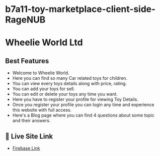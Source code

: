 # b7a11-toy-marketplace-client-side-RageNUB 
# Wheelie World Ltd

## Best Features

- Welcome to Wheelie World.
- Here you can find so many Car related toys for children.
- You can view every toys details along with price, rating.
- You can add your toys for sell.
- You can edit or delete your toys any time you want.
- Here you have to register your profile for viewing Toy Details.
- Once you register your profile you can login any time and experience this website with full access.
- Here's a Blog page where you can find 4 questions about some topic and their answers.

## 🔗 Live Site Link

 - [Firebase Link](https://wheelie-world-83291.web.app)

